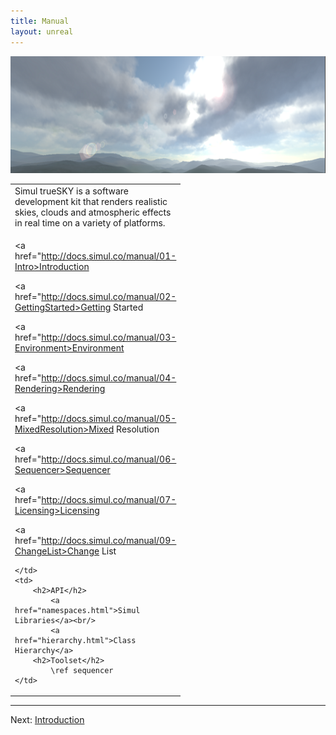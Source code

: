 ```yaml
---
title: Manual
layout: unreal
---
```



<img src="/manual/images/MainPageScreenshot.png" alt="trueSKY"/>

<table class="nice" width="100%">
<tr valign="top">
<td style="width:auto" colspan="2">
Simul trueSKY is a software development kit that renders realistic skies, clouds and atmospheric effects in real time on a variety of platforms.

</td>
</tr>
<tr valign="top" rowspan="2">
	<td style="width:200px">

<a href="http://docs.simul.co/manual/01-Intro>Introduction</a><br/>

<a href="http://docs.simul.co/manual/02-GettingStarted>Getting Started</a><br/>

<a href="http://docs.simul.co/manual/03-Environment>Environment</a><br/>

<a href="http://docs.simul.co/manual/04-Rendering>Rendering</a><br/>

<a href="http://docs.simul.co/manual/05-MixedResolution>Mixed Resolution</a><br/>

<a href="http://docs.simul.co/manual/06-Sequencer>Sequencer</a><br/>

<a href="http://docs.simul.co/manual/07-Licensing>Licensing</a><br/>

<a href="http://docs.simul.co/manual/09-ChangeList>Change List</a><br/>
	
	
	</td>
	<td>
		<h2>API</h2>
			<a href="namespaces.html">Simul Libraries</a><br/>
			<a href="hierarchy.html">Class Hierarchy</a>
		<h2>Toolset</h2>
			\ref sequencer
	</td>
</tr>
</table>

<hr size="1">

Next: <a href="/manual/01-Intro">Introduction</a>